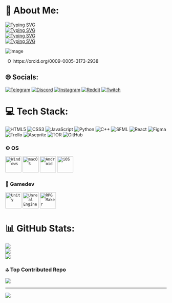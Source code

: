 # 💫 About Me:
[![Typing SVG](https://readme-typing-svg.herokuapp.com?font=Fira+Code&size=15&pause=1000&color=C367F7&background=FFFFFF00&width=435&lines=%23BackTo00's)](https://git.io/typing-svg)<br>[![Typing SVG](https://readme-typing-svg.herokuapp.com?font=Fira+Code&size=15&pause=1000&color=F7F7F7&width=435&lines=%23CYBERIZE)](https://git.io/typing-svg)<br>[![Typing SVG](https://readme-typing-svg.herokuapp.com?font=Fira+Code&size=15&pause=1000&color=F7A81C&width=435&lines=%23LegalTechRevolution)](https://git.io/typing-svg)<br>[![Typing SVG](https://readme-typing-svg.herokuapp.com?font=Fira+Code&size=15&pause=1000&color=1CF767&width=435&lines=%23LawyersCanCode)](https://git.io/typing-svg)

![image](https://www.codewars.com/users/PROTOTYPE9111/badges/large)
  
<div
    id="cy-effective-orcid-url"
    class="underline"
     href="https://orcid.org/0009-0005-3173-2938"
     target="orcid.widget"
     rel="me noopener noreferrer"
     style="vertical-align: top">
     <img
        src="https://orcid.org/sites/default/files/images/orcid_16x16.png"
        style="width: 1em; margin-inline-start: 0.5em"
        alt="ORCID iD icon"/>
      https://orcid.org/0009-0005-3173-2938
    </div>


## 🌐 Socials:
[![Telegram](https://img.shields.io/badge/Telegram-%2326A5E4.svg?logo=telegram&logoColor=white)](https://t.me/prototype9111) [![Discord](https://img.shields.io/badge/Discord-%237289DA.svg?logo=discord&logoColor=white)](https://discord.gg/_prototype9111_) [![Instagram](https://img.shields.io/badge/Instagram-%23E4405F.svg?logo=Instagram&logoColor=white)](https://instagram.com/prototype9111) [![Reddit](https://img.shields.io/badge/Reddit-%23FF4500.svg?logo=Reddit&logoColor=white)](https://reddit.com/user/prototype_9111) [![Twitch](https://img.shields.io/badge/Twitch-%239146FF.svg?logo=Twitch&logoColor=white)](https://twitch.tv/prototype9111) 

# 💻 Tech Stack:
![HTML5](https://img.shields.io/badge/html5-%23E34F26.svg?style=for-the-badge&logo=html5&logoColor=white) ![CSS3](https://img.shields.io/badge/css3-%231572B6.svg?style=for-the-badge&logo=css3&logoColor=white) ![JavaScript](https://img.shields.io/badge/javascript-%23323330.svg?style=for-the-badge&logo=javascript&logoColor=%23F7DF1E) ![Python](https://img.shields.io/badge/python-3670A0?style=for-the-badge&logo=python&logoColor=ffdd54)  ![C++](https://img.shields.io/badge/c++-%2300599C.svg?style=for-the-badge&logo=c%2B%2B&logoColor=white) ![SFML](https://img.shields.io/badge/SFML-8CC445?style=for-the-badge&logo=sfml&logoColor=white) ![React](https://img.shields.io/badge/react-%2320232a.svg?style=for-the-badge&logo=react&logoColor=%2361DAFB) ![Figma](https://img.shields.io/badge/figma-%23F24E1E.svg?style=for-the-badge&logo=figma&logoColor=white) ![Trello](https://img.shields.io/badge/Trello-%23026AA7.svg?style=for-the-badge&logo=Trello&logoColor=white) ![Aseprite](https://img.shields.io/badge/Aseprite-FFFFFF?style=for-the-badge&logo=Aseprite&logoColor=#7D929E) ![TOR](https://img.shields.io/badge/tor-%237E4798.svg?style=for-the-badge&logo=tor-project&logoColor=white) ![GitHub](https://img.shields.io/badge/github-%23121011.svg?style=for-the-badge&logo=github&logoColor=white) 



### ⚙ OS
<div>
<code><img width="50" src="https://user-images.githubusercontent.com/25181517/186884150-05e9ff6d-340e-4802-9533-2c3f02363ee3.png" alt="Windows" title="Windows"/></code>
<code><img width="50" src="https://user-images.githubusercontent.com/25181517/186884152-ae609cca-8cf1-4175-8d60-1ce1fa078ca2.png" alt="macOS" title="macOS"/></code>
<code><img width="50" src="https://user-images.githubusercontent.com/25181517/117269608-b7dcfb80-ae58-11eb-8e66-6cc8753553f0.png" alt="Android" title="Android"/></code>
<code><img width="50" src="https://user-images.githubusercontent.com/25181517/121406611-a8246b80-c95e-11eb-9b11-b771486377f6.png" alt="iOS" title="iOS"/></code>
</div>

### 👾 Gamedev
<div>
	<code><img width="50" src="https://user-images.githubusercontent.com/25181517/193427941-9437dbbe-376f-40dc-9573-0ef5c02a26a7.png" alt="Unity" title="Unity"/></code>
	<code><img width="50" src="https://github.com/marwin1991/profile-technology-icons/assets/136815194/8470f340-0495-47c2-a95c-3c873e329c00" alt="Unreal Engine" title="Unreal Engine"/></code>
	<code><img width="50" src="https://github.com/marwin1991/profile-technology-icons/assets/76662862/f34c5312-b759-46d2-b9cc-a62a9f901600" alt="RPG Maker" title="RPG Maker"/></code>
  </div>
  
# 📊 GitHub Stats:
![](https://github-readme-stats.vercel.app/api?username=prototype9111&theme=neon&hide_border=false&include_all_commits=true&count_private=true)<br/>
![](https://github-readme-streak-stats.herokuapp.com/?user=prototype9111&theme=neon&hide_border=false)<br/>
![](https://github-readme-stats.vercel.app/api/top-langs/?username=prototype9111&theme=neon&hide_border=false&include_all_commits=true&count_private=true&layout=compact)

### 🔝 Top Contributed Repo
![](https://github-contributor-stats.vercel.app/api?username=prototype9111&limit=5&theme=github_dark&combine_all_yearly_contributions=true)

---
[![](https://visitcount.itsvg.in/api?id=prototype9111&icon=1&color=6)](https://visitcount.itsvg.in)







<!--
**PROTOTYPE9111/PROTOTYPE9111** is a ✨ _special_ ✨ repository because its `README.md` (this file) appears on your GitHub profile.

Here are some ideas to get you started:

- 🔭 I’m currently working on ...
- 🌱 I’m currently learning ...
- 👯 I’m looking to collaborate on ...
- 🤔 I’m looking for help with ...
- 💬 Ask me about ...
- 📫 How to reach me: ...
- 😄 Pronouns: ...
- ⚡ Fun fact: ...
-->
